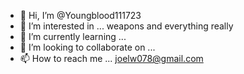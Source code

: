 - 👋 Hi, I’m @Youngblood111723
- 👀 I’m interested in ... weapons and everything really
- 🌱 I’m currently learning ...
- 💞️ I’m looking to collaborate on ...
- 📫 How to reach me ... joelw078@gmail.com

<!---
Youngblood111723/Youngblood111723 is a ✨ special ✨ repository because its `README.md` (this file) appears on your GitHub profile.
You can click the Preview link to take a look at your changes.
--->
